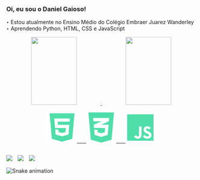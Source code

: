 ### Oi, eu sou o Daniel Gaioso!

‣ Estou atualmente no Ensino Médio do Colégio Embraer Juarez Wanderley <br>
‣ Aprendendo Python, HTML, CSS e JavaScript

<div align="center">
    <a href="https://github.com/danielgaioso">
  <img height="180em" width="49%" src="https://github-readme-stats.vercel.app/api?username=danielgaioso&show_icons=true&theme=dark&bg_color=13171C&include_all_commits=true&count_private=true&icon_color=4FDEA9"/>
  <img height="180em" width="49%" src="https://github-readme-stats.vercel.app/api/top-langs/?username=danielgaioso&layout=compact&langs_count=7&theme=dark&bg_color=13171C&icon_color=4FDEA9"/>
</div>
<div style="display: inline_block"><br>
  <div align="center">
    <img src="imgs\html5-svgrepo-com.svg">⠀⠀
    <img src="imgs\css3-svgrepo-com.svg">⠀⠀
    <img src="imgs\js-svgrepo-com.svg">
  </div>
<!-- 
 <img align="center" alt="Rafa-Ts" height="30" width="40" src="https://raw.githubusercontent.com/devicons/devicon/master/icons/typescript/typescript-plain.svg">
 <img align="center" alt="Rafa-React" height="30" width="40" src="https://raw.githubusercontent.com/devicons/devicon/master/icons/react/react-original.svg">
 <img align="center" alt="Rafa-Csharp" height="30" width="40" src="https://raw.githubusercontent.com/devicons/devicon/master/icons/csharp/csharp-original.svg"> 
   --> 
  <!--<img align="right" alt="dan-gif" height="150" style="border-radius:150px;" src="https://github.com/danielgaioso/danielgaioso/blob/main/Untitled%20design.gif">-->
</div>
  
  ##
 
<div> 
  <a href="https://instagram.com/odanielgaioso" target="_blank"><img src="https://img.shields.io/badge/-Instagram-%23E4405F?style=for-the-badge&logo=instagram&logoColor=white&color=13171C" target="_blank"></a>⠀
  <a href = "mailto:odanielgaioso@gmail.com"><img src="https://img.shields.io/badge/-Gmail-%23333?style=for-the-badge&logo=gmail&logoColor=white&color=13171C" target="_blank"></a>⠀
  <a href="https://www.linkedin.com/in/danielgaioso" target="_blank"><img src="https://img.shields.io/badge/-LinkedIn-%230077B5?style=for-the-badge&logo=linkedin&logoColor=white&color=13171C" target="_blank"></a> 
 
  ![Snake animation](https://github.com/danielgaioso/danielgaioso/blob/output/github-contribution-grid-snake.svg)
</div>
